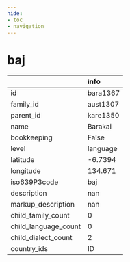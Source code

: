```yaml
---
hide:
- toc
- navigation
---
```

# baj
|                      | info     |
|:---------------------|:---------|
| id                   | bara1367 |
| family_id            | aust1307 |
| parent_id            | kare1350 |
| name                 | Barakai  |
| bookkeeping          | False    |
| level                | language |
| latitude             | -6.7394  |
| longitude            | 134.671  |
| iso639P3code         | baj      |
| description          | nan      |
| markup_description   | nan      |
| child_family_count   | 0        |
| child_language_count | 0        |
| child_dialect_count  | 2        |
| country_ids          | ID       |